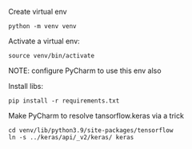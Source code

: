 Create virtual env
```
python -m venv venv
```

Activate a virtual env:
```
source venv/bin/activate
```
NOTE: configure PyCharm to use this env also

Install libs:
```
pip install -r requirements.txt
```

Make PyCharm to resolve tansorflow.keras via a trick
```shell
cd venv/lib/python3.9/site-packages/tensorflow
ln -s ../keras/api/_v2/keras/ keras
```